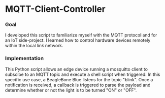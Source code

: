 # MQTT-Client-Controller

### Goal
I developed this script to familiarize myself with the MQTT protocol and for an IoT side-project. I learned how to control hardware devices remotely within the local link network.

### Implementation
This Python script allows an edge device running a mosquitto client to subscibe to an MQTT topic and execute a shell script when triggered. In this specific use case, a BeagleBone Blue listens for the topic "blink". Once a notification is received, a callback is triggered to parse the payload and determine whether or not the light is to be turned "ON" or "OFF". 
